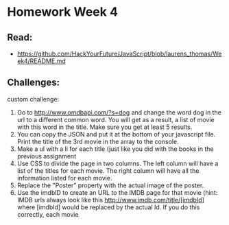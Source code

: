 # Homework Week 4

## Read:
- https://github.com/HackYourFuture/JavaScript/blob/laurens_thomas/Week4/README.md

## Challenges:


custom challenge:
1. Go to http://www.omdbapi.com/?s=dog and change the word dog in the url to a different common word. You will get as a result, a list of movie with this word in the title. Make sure you get at least 5 results.
2. You can copy the JSON and put it at the bottom of your javascript file. Print the title of the 3rd movie in the array to the console.
3. Make a ul with a li for each title (just like you did with the books in the previous assignment
4. Use CSS to divide the page in two columns. The left column will have a list of the titles for each movie. The right column will have all the information listed for each movie.
5. Replace the "Poster" property with the actual image of the poster.
6. Use the imdbID to create an URL to the IMDB page for that movie (hint: IMDB urls always look like this http://www.imdb.com/title/[imdbId] where [imdbId] would be replaced by the actual Id. If you do this correctly, each movie 
